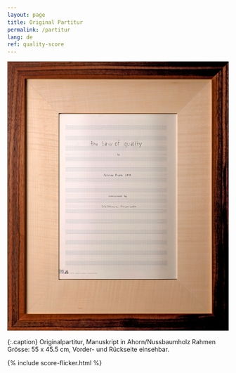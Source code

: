 ```yaml
---
layout: page
title: Original Partitur
permalink: /partitur
lang: de
ref: quality-score
---
```


![Original Partitur](/assets/img/partitur-rahmen.jpg)

{:.caption}
Originalpartitur, Manuskript in Ahorn/Nussbaumholz Rahmen
Grösse: 55 x 45.5 cm, Vorder- und Rückseite einsehbar.

{%  include score-flicker.html %}

